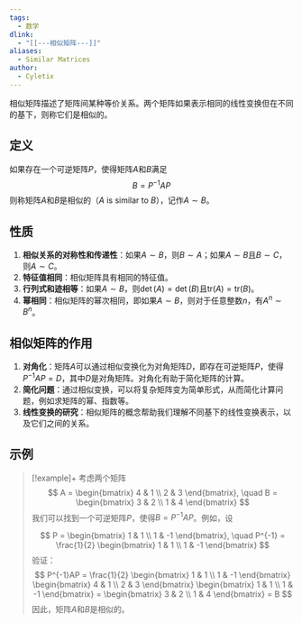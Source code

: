 ```yaml
---
tags:
  - 数学
dlink:
  - "[[---相似矩阵---]]"
aliases:
  - Similar Matrices
author:
  - Cyletix
---
```

相似矩阵描述了矩阵间某种等价关系。两个矩阵如果表示相同的线性变换但在不同的基下，则称它们是相似的。

## 定义
如果存在一个可逆矩阵$P$，使得矩阵$A$和$B$满足
$$
B = P^{-1}AP
$$
则称矩阵$A$和$B$是相似的（$A$ is similar to $B$），记作$A \sim B$。

## 性质
1. **相似关系的对称性和传递性**：如果$A \sim B$，则$B \sim A$；如果$A \sim B$且$B \sim C$，则$A \sim C$。
2. **特征值相同**：相似矩阵具有相同的特征值。
3. **行列式和迹相等**：如果$A \sim B$，则$\det(A) = \det(B)$且$\text{tr}(A) = \text{tr}(B)$。
4. **幂相同**：相似矩阵的幂次相同，即如果$A \sim B$，则对于任意整数$n$，有$A^n \sim B^n$。

## 相似矩阵的作用
1. **对角化**：矩阵$A$可以通过相似变换化为对角矩阵$D$，即存在可逆矩阵$P$，使得$P^{-1}AP = D$，其中$D$是对角矩阵。对角化有助于简化矩阵的计算。
2. **简化问题**：通过相似变换，可以将复杂矩阵变为简单形式，从而简化计算问题，例如求矩阵的幂、指数等。
3. **线性变换的研究**：相似矩阵的概念帮助我们理解不同基下的线性变换表示，以及它们之间的关系。

## 示例
>[!example]+
> 考虑两个矩阵
> $$
> A = \begin{bmatrix}
> 4 & 1 \\
> 2 & 3
> \end{bmatrix}, \quad B = \begin{bmatrix}
> 3 & 2 \\
> 1 & 4
> \end{bmatrix}
> $$
> 我们可以找到一个可逆矩阵$P$，使得$B = P^{-1}AP$。例如，设
> 
> $$
> P = \begin{bmatrix}
> 1 & 1 \\
> 1 & -1
> \end{bmatrix}, \quad P^{-1} = \frac{1}{2} \begin{bmatrix}
> 1 & 1 \\
> 1 & -1
> \end{bmatrix}
> $$
> 验证：
> $$
> P^{-1}AP = \frac{1}{2} \begin{bmatrix}
> 1 & 1 \\
> 1 & -1
> \end{bmatrix}
> \begin{bmatrix}
> 4 & 1 \\
> 2 & 3
> \end{bmatrix}
> \begin{bmatrix}
> 1 & 1 \\
> 1 & -1
> \end{bmatrix} = \begin{bmatrix}
> 3 & 2 \\
> 1 & 4
> \end{bmatrix} = B
> $$
> 因此，矩阵$A$和$B$是相似的。

